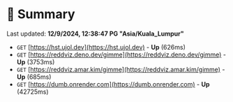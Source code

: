 # 📖 Summary
Last updated: **12/9/2024, 12:38:47 PG "Asia/Kuala_Lumpur"**

- `GET` [https://hst.ujol.dev](https://hst.ujol.dev) - **Up** (626ms)
- `GET` [https://reddviz.deno.dev/gimme](https://reddviz.deno.dev/gimme) - **Up** (3753ms)
- `GET` [https://reddviz.amar.kim/gimme](https://reddviz.amar.kim/gimme) - **Up** (685ms)
- `GET` [https://dumb.onrender.com](https://dumb.onrender.com) - **Up** (42725ms)

